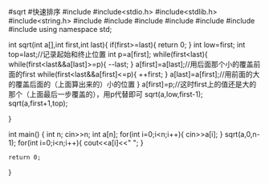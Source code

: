 #sqrt
#快速排序
#include <iostream>
#include<stdio.h>
#include<stdlib.h>
#include<string.h>
#include<vector>
#include<cmath>
#include<iomanip>
#include<algorithm>
#include<functional>
#include<sstream>
#include<map>
using namespace std;

int sqrt(int a[],int first,int last){
	if(first>=last){
		return 0;
	}
	int low=first;
	int top=last;//记录起始和终止位置 
	int p=a[first];
	while(first<last){
		while(first<last&&a[last]>=p){
			--last;
		}
		a[first]=a[last];//用后面那个小的覆盖前面的first 
		while(first<last&&a[first]<=p){
			++first;
		}
		a[last]=a[first];//用前面的大的覆盖后面的（上面算出来的）小的位置 
	}
	a[first]=p;//这时first上的值还是大的那个（上面最后一步覆盖的），用p代替即可 
	sqrt(a,low,first-1);
	sqrt(a,first+1,top); 

	
}

int main() {
	int n;
	cin>>n;
	int a[n];
	for(int i=0;i<n;i++){
		cin>>a[i];
	}
	sqrt(a,0,n-1);
	for(int i=0;i<n;i++){
		cout<<a[i]<<" ";
	}
	
	
	return 0;
}
